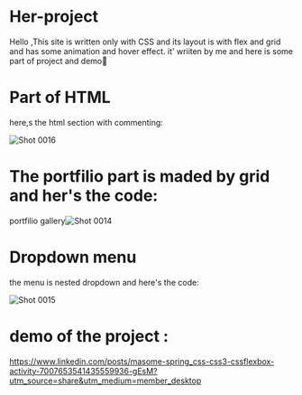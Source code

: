# Her-project
Hello ,This site is written only with CSS and its layout is with flex and grid and has some animation and hover effect.
it' wriiten by me and here is some part of project and demo🌼

# Part of HTML

here,s the html section with commenting:


![Shot 0016](https://user-images.githubusercontent.com/116202175/206896533-5315f57e-b0e9-485b-808b-813b6dc22ea3.png)



# The portfilio part is maded by grid and her's the code:


portfilio gallery![Shot 0014](https://user-images.githubusercontent.com/116202175/206896628-b610252f-5227-4469-8a93-fb3982b99776.png)


# Dropdown menu

the menu is nested dropdown  and here's the code:



![Shot 0015](https://user-images.githubusercontent.com/116202175/206896686-fa4b4e48-1d17-4169-b0c9-2e942f02cb16.png)



# demo of the project :

https://www.linkedin.com/posts/masome-spring_css-css3-cssflexbox-activity-7007653541435559936-gEsM?utm_source=share&utm_medium=member_desktop
